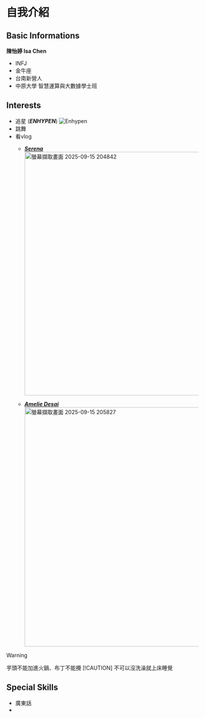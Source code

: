 # 自我介紹
## Basic Informations
**陳怡婷 Isa Chen**
- INFJ
- 金牛座
- 台南新營人
- 中原大學 智慧運算與大數據學士班
## Interests
- 追星 (***ENHYPEN***)
      ![Enhypen](https://i.pinimg.com/1200x/34/e9/76/34e97686ee8620979ba6a5f7a98367a3.jpg)
- 跳舞
- 看vlog
  - [***Serena***](https://www.youtube.com/@serena.mp4)
      <img width="1974" height="636" alt="螢幕擷取畫面 2025-09-15 204842" src="https://github.com/user-attachments/assets/fd50af30-2aba-4577-ab68-79dc4de026bd" />
      
  - [***Amelie Desai***](https://www.youtube.com/@ameliedesai)
      <img width="1851" height="625" alt="螢幕擷取畫面 2025-09-15 205827" src="https://github.com/user-attachments/assets/b2a5303f-eb7f-44c5-86bd-e9deb734e7e6" />
> [!WARNING]
> 芋頭不能加進火鍋、布丁不能攪
> [!CAUTION]
> 不可以沒洗澡就上床睡覺
## Special Skills
- 廣東話
- 
